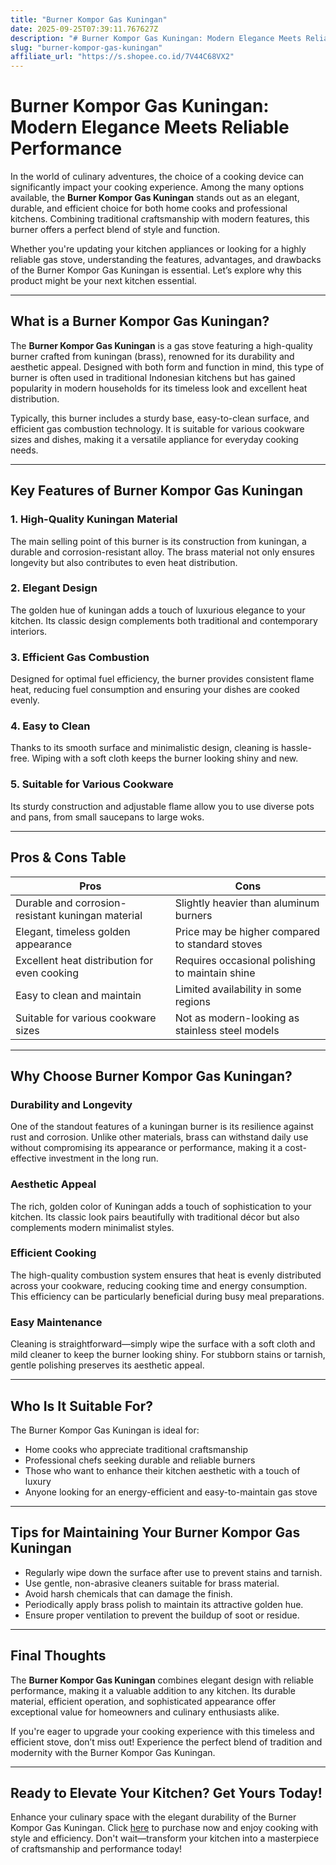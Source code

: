 ```yaml
---
title: "Burner Kompor Gas Kuningan"
date: 2025-09-25T07:39:11.767627Z
description: "# Burner Kompor Gas Kuningan: Modern Elegance Meets Reliable Performance..."
slug: "burner-kompor-gas-kuningan"
affiliate_url: "https://s.shopee.co.id/7V44C68VX2"
---
```

# Burner Kompor Gas Kuningan: Modern Elegance Meets Reliable Performance

In the world of culinary adventures, the choice of a cooking device can significantly impact your cooking experience. Among the many options available, the **Burner Kompor Gas Kuningan** stands out as an elegant, durable, and efficient choice for both home cooks and professional kitchens. Combining traditional craftsmanship with modern features, this burner offers a perfect blend of style and function.

Whether you're updating your kitchen appliances or looking for a highly reliable gas stove, understanding the features, advantages, and drawbacks of the Burner Kompor Gas Kuningan is essential. Let’s explore why this product might be your next kitchen essential.

---

## What is a Burner Kompor Gas Kuningan?

The **Burner Kompor Gas Kuningan** is a gas stove featuring a high-quality burner crafted from kuningan (brass), renowned for its durability and aesthetic appeal. Designed with both form and function in mind, this type of burner is often used in traditional Indonesian kitchens but has gained popularity in modern households for its timeless look and excellent heat distribution.

Typically, this burner includes a sturdy base, easy-to-clean surface, and efficient gas combustion technology. It is suitable for various cookware sizes and dishes, making it a versatile appliance for everyday cooking needs.

---

## Key Features of Burner Kompor Gas Kuningan

### 1. High-Quality Kuningan Material
The main selling point of this burner is its construction from kuningan, a durable and corrosion-resistant alloy. The brass material not only ensures longevity but also contributes to even heat distribution.

### 2. Elegant Design
The golden hue of kuningan adds a touch of luxurious elegance to your kitchen. Its classic design complements both traditional and contemporary interiors.

### 3. Efficient Gas Combustion
Designed for optimal fuel efficiency, the burner provides consistent flame heat, reducing fuel consumption and ensuring your dishes are cooked evenly.

### 4. Easy to Clean
Thanks to its smooth surface and minimalistic design, cleaning is hassle-free. Wiping with a soft cloth keeps the burner looking shiny and new.

### 5. Suitable for Various Cookware
Its sturdy construction and adjustable flame allow you to use diverse pots and pans, from small saucepans to large woks.

---

## Pros & Cons Table

| Pros                                              | Cons                                              |
|---------------------------------------------------|---------------------------------------------------|
| Durable and corrosion-resistant kuningan material | Slightly heavier than aluminum burners           |
| Elegant, timeless golden appearance              | Price may be higher compared to standard stoves|
| Excellent heat distribution for even cooking   | Requires occasional polishing to maintain shine|
| Easy to clean and maintain                     | Limited availability in some regions          |
| Suitable for various cookware sizes          | Not as modern-looking as stainless steel models|

---

## Why Choose Burner Kompor Gas Kuningan?

### Durability and Longevity
One of the standout features of a kuningan burner is its resilience against rust and corrosion. Unlike other materials, brass can withstand daily use without compromising its appearance or performance, making it a cost-effective investment in the long run.

### Aesthetic Appeal
The rich, golden color of Kuningan adds a touch of sophistication to your kitchen. Its classic look pairs beautifully with traditional décor but also complements modern minimalist styles.

### Efficient Cooking
The high-quality combustion system ensures that heat is evenly distributed across your cookware, reducing cooking time and energy consumption. This efficiency can be particularly beneficial during busy meal preparations.

### Easy Maintenance
Cleaning is straightforward—simply wipe the surface with a soft cloth and mild cleaner to keep the burner looking shiny. For stubborn stains or tarnish, gentle polishing preserves its aesthetic appeal.

---

## Who Is It Suitable For?

The Burner Kompor Gas Kuningan is ideal for:
- Home cooks who appreciate traditional craftsmanship
- Professional chefs seeking durable and reliable burners
- Those who want to enhance their kitchen aesthetic with a touch of luxury
- Anyone looking for an energy-efficient and easy-to-maintain gas stove

---

## Tips for Maintaining Your Burner Kompor Gas Kuningan

- Regularly wipe down the surface after use to prevent stains and tarnish.
- Use gentle, non-abrasive cleaners suitable for brass material.
- Avoid harsh chemicals that can damage the finish.
- Periodically apply brass polish to maintain its attractive golden hue.
- Ensure proper ventilation to prevent the buildup of soot or residue.

---

## Final Thoughts

The **Burner Kompor Gas Kuningan** combines elegant design with reliable performance, making it a valuable addition to any kitchen. Its durable material, efficient operation, and sophisticated appearance offer exceptional value for homeowners and culinary enthusiasts alike.

If you're eager to upgrade your cooking experience with this timeless and efficient stove, don’t miss out! Experience the perfect blend of tradition and modernity with the Burner Kompor Gas Kuningan.

---

## Ready to Elevate Your Kitchen? Get Yours Today!

Enhance your culinary space with the elegant durability of the Burner Kompor Gas Kuningan. Click [here](https://s.shopee.co.id/7V44C68VX2) to purchase now and enjoy cooking with style and efficiency. Don't wait—transform your kitchen into a masterpiece of craftsmanship and performance today!
